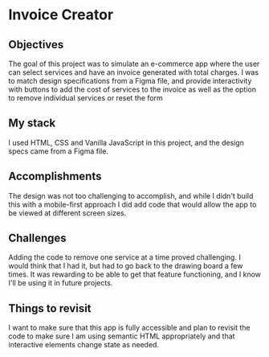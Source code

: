 # Invoice Creator

## Objectives

The goal of this project was to simulate an e-commerce app where the user can select services and have an invoice generated with total charges. I was to match design specifications from a Figma file, and provide interactivity with buttons to add the cost of services to the invoice as well as the option to remove individual services or reset the form

## My stack

I used HTML, CSS and Vanilla JavaScript in this project, and the design specs came from a Figma file. 

## Accomplishments

The design was not too challenging to accomplish, and while I didn't build this with a mobile-first approach I did add code that would allow the app to be viewed at different screen sizes.


## Challenges

Adding the code to remove one service at a time proved challenging. I would think that I had it, but had to go back to the drawing board a few times. It was rewarding to be able to get that feature functioning, and I know I'll be using it in future projects.

## Things to revisit

I want to make sure that this app is fully accessible and plan to revisit the code to make sure I am using semantic HTML appropriately and that interactive elements change state as needed.
